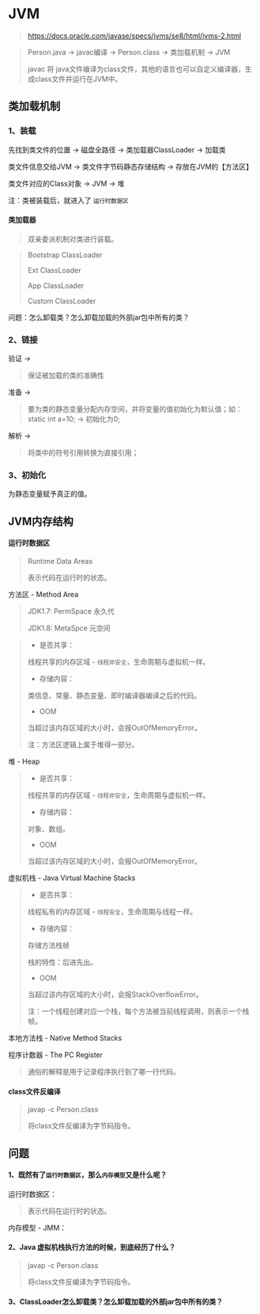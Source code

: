 # JVM

> https://docs.oracle.com/javase/specs/jvms/se8/html/jvms-2.html
>
> 

> Person.java  -> javac编译 -> Person.class ->  类加载机制 -> JVM
>
> javac 将 java文件编译为class文件，其他的语言也可以自定义编译器，生成class文件并运行在JVM中。



## 类加载机制



### 1、装载

先找到类文件的位置 -> 磁盘全路径 -> 类加载器ClassLoader -> 加载类

类文件信息交给JVM -> 类文件字节码静态存储结构 -> 存放在JVM的【方法区】

类文件对应的Class对象 -> JVM -> 堆

注：类被装载后，就进入了 `运行时数据区`



#### 类加载器

> 双亲委派机制对类进行装载。

> Bootstrap ClassLoader
>
> Ext ClassLoader
>
> App ClassLoader
>
> Custom ClassLoader

问题：怎么卸载类？怎么卸载加载的外部jar包中所有的类？

### 2、链接

验证 -> 

> 保证被加载的类的准确性

准备 -> 

> 要为类的静态变量分配内存空间，并将变量的值初始化为默认值；如：static int a=10;  -> 初始化为0;

解析 ->

> 将类中的符号引用转换为直接引用；

### 3、初始化

为静态变量赋予真正的值。



## JVM内存结构

> 

#### 运行时数据区 

> Runtime Data Areas
>
> 表示代码在运行时的状态。

方法区 - Method Area

> JDK1.7: PermSpace 永久代
>
> JDK1.8: MetaSpce 元空间

> - 是否共享：
>
> 线程共享的内存区域 - `线程非安全`，生命周期与虚拟机一样。
>
> - 存储内容：
>
> 类信息、常量、静态变量、即时编译器编译之后的代码。
>
> - OOM
>
> 当超过该内存区域的大小时，会报OutOfMemoryError。
>
> 注：方法区逻辑上属于堆得一部分。

堆 - Heap

> - 是否共享：
>
> 线程共享的内存区域 - `线程非安全`，生命周期与虚拟机一样。
>
> - 存储内容：
>
> 对象、数组。
>
> - OOM
>
> 当超过该内存区域的大小时，会报OutOfMemoryError。
>
> 

虚拟机栈 - Java Virtual Machine Stacks

> - 是否共享：
>
> 线程私有的内存区域 - `线程安全`，生命周期与线程一样。
>
> - 存储内容：
>
> 存储方法栈帧
>
> 栈的特性：后进先出。
>
> - OOM
>
> 当超过该内存区域的大小时，会报StackOverflowError。
>
> 注：一个线程创建对应一个栈，每个方法被当前线程调用，则表示一个栈帧。

本地方法栈 - Native Method Stacks

程序计数器 - The PC Register

> 通俗的解释是用于记录程序执行到了哪一行代码。





#### class文件反编译

> javap -c Person.class 
>
> 将class文件反编译为字节码指令。





## 问题

#### 1、既然有了`运行时数据区`，那么`内存模型`又是什么呢？

运行时数据区：

> 表示代码在运行时的状态。

内存模型 - JMM：

>



#### 2、Java 虚拟机栈执行方法的时候，到底经历了什么？

> javap -c Person.class 
>
> 将class文件反编译为字节码指令。



#### 3、ClassLoader怎么卸载类？怎么卸载加载的外部jar包中所有的类？